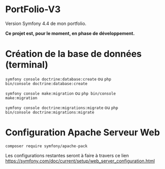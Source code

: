 # PortFolio-V3

Version Symfony 4.4 de mon portfolio.

<b>Ce projet est, pour le moment, en phase de développement.</b>

# Création de la base de données (terminal)

<code>symfony console doctrine:database:create</code> ou <code>php bin/console doctrine:database:create</code>

<code>symfony console make:migration</code> ou <code>php bin/console make:migration</code>

<code>symfony console doctrine:migrations:migrate</code> ou <code>php bin/console doctrine:migrations:migrate</code>

# Configuration Apache Serveur Web

<code>composer require symfony/apache-pack</code>

Les configurations restantes seront à faire à travers ce lien https://symfony.com/doc/current/setup/web_server_configuration.html
